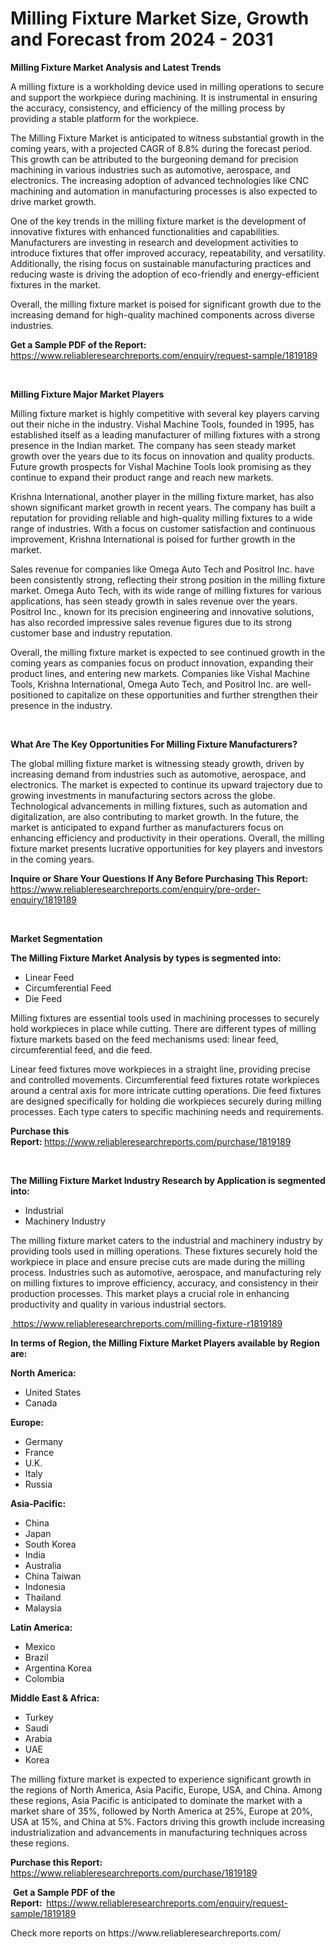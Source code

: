 <p><h1>Milling Fixture Market Size, Growth and Forecast from 2024 - 2031</h1></p><p><strong>Milling Fixture Market Analysis and Latest Trends</strong></p>
<p><p>A milling fixture is a workholding device used in milling operations to secure and support the workpiece during machining. It is instrumental in ensuring the accuracy, consistency, and efficiency of the milling process by providing a stable platform for the workpiece.</p><p>The Milling Fixture Market is anticipated to witness substantial growth in the coming years, with a projected CAGR of 8.8% during the forecast period. This growth can be attributed to the burgeoning demand for precision machining in various industries such as automotive, aerospace, and electronics. The increasing adoption of advanced technologies like CNC machining and automation in manufacturing processes is also expected to drive market growth.</p><p>One of the key trends in the milling fixture market is the development of innovative fixtures with enhanced functionalities and capabilities. Manufacturers are investing in research and development activities to introduce fixtures that offer improved accuracy, repeatability, and versatility. Additionally, the rising focus on sustainable manufacturing practices and reducing waste is driving the adoption of eco-friendly and energy-efficient fixtures in the market.</p><p>Overall, the milling fixture market is poised for significant growth due to the increasing demand for high-quality machined components across diverse industries.</p></p>
<p><strong>Get a Sample PDF of the Report:&nbsp;</strong> <a href="https://www.reliableresearchreports.com/enquiry/request-sample/1819189">https://www.reliableresearchreports.com/enquiry/request-sample/1819189</a></p>
<p>&nbsp;</p>
<p><strong>Milling Fixture Major Market Players</strong></p>
<p><p>Milling fixture market is highly competitive with several key players carving out their niche in the industry. Vishal Machine Tools, founded in 1995, has established itself as a leading manufacturer of milling fixtures with a strong presence in the Indian market. The company has seen steady market growth over the years due to its focus on innovation and quality products. Future growth prospects for Vishal Machine Tools look promising as they continue to expand their product range and reach new markets.</p><p>Krishna International, another player in the milling fixture market, has also shown significant market growth in recent years. The company has built a reputation for providing reliable and high-quality milling fixtures to a wide range of industries. With a focus on customer satisfaction and continuous improvement, Krishna International is poised for further growth in the market.</p><p>Sales revenue for companies like Omega Auto Tech and Positrol Inc. have been consistently strong, reflecting their strong position in the milling fixture market. Omega Auto Tech, with its wide range of milling fixtures for various applications, has seen steady growth in sales revenue over the years. Positrol Inc., known for its precision engineering and innovative solutions, has also recorded impressive sales revenue figures due to its strong customer base and industry reputation.</p><p>Overall, the milling fixture market is expected to see continued growth in the coming years as companies focus on product innovation, expanding their product lines, and entering new markets. Companies like Vishal Machine Tools, Krishna International, Omega Auto Tech, and Positrol Inc. are well-positioned to capitalize on these opportunities and further strengthen their presence in the industry.</p></p>
<p>&nbsp;</p>
<p><strong>What Are The Key Opportunities For Milling Fixture Manufacturers?</strong></p>
<p><p>The global milling fixture market is witnessing steady growth, driven by increasing demand from industries such as automotive, aerospace, and electronics. The market is expected to continue its upward trajectory due to growing investments in manufacturing sectors across the globe. Technological advancements in milling fixtures, such as automation and digitalization, are also contributing to market growth. In the future, the market is anticipated to expand further as manufacturers focus on enhancing efficiency and productivity in their operations. Overall, the milling fixture market presents lucrative opportunities for key players and investors in the coming years.</p></p>
<p><strong>Inquire or Share Your Questions If Any Before Purchasing This Report:</strong> <a href="https://www.reliableresearchreports.com/enquiry/pre-order-enquiry/1819189">https://www.reliableresearchreports.com/enquiry/pre-order-enquiry/1819189</a></p>
<p>&nbsp;</p>
<p><strong>Market Segmentation</strong></p>
<p><strong>The Milling Fixture Market Analysis by types is segmented into:</strong></p>
<p><ul><li>Linear Feed</li><li>Circumferential Feed</li><li>Die Feed</li></ul></p>
<p><p>Milling fixtures are essential tools used in machining processes to securely hold workpieces in place while cutting. There are different types of milling fixture markets based on the feed mechanisms used: linear feed, circumferential feed, and die feed. </p><p>Linear feed fixtures move workpieces in a straight line, providing precise and controlled movements. Circumferential feed fixtures rotate workpieces around a central axis for more intricate cutting operations. Die feed fixtures are designed specifically for holding die workpieces securely during milling processes. Each type caters to specific machining needs and requirements.</p></p>
<p><strong>Purchase this Report:&nbsp;</strong><a href="https://www.reliableresearchreports.com/purchase/1819189">https://www.reliableresearchreports.com/purchase/1819189</a></p>
<p>&nbsp;</p>
<p><strong>The Milling Fixture Market Industry Research by Application is segmented into:</strong></p>
<p><ul><li>Industrial</li><li>Machinery Industry</li></ul></p>
<p><p>The milling fixture market caters to the industrial and machinery industry by providing tools used in milling operations. These fixtures securely hold the workpiece in place and ensure precise cuts are made during the milling process. Industries such as automotive, aerospace, and manufacturing rely on milling fixtures to improve efficiency, accuracy, and consistency in their production processes. This market plays a crucial role in enhancing productivity and quality in various industrial sectors.</p></p>
<p><a href="https://www.reliableresearchreports.com/milling-fixture-r1819189">&nbsp;https://www.reliableresearchreports.com/milling-fixture-r1819189</a></p>
<p><strong>In terms of Region, the Milling Fixture Market Players available by Region are:</strong></p>
<p>
    <p> <strong> North America: </strong>
        <ul>
            <li>United States</li>
            <li>Canada</li>
        </ul>
        </p> 
    <p> <strong> Europe: </strong>
        <ul>
            <li>Germany</li>
            <li>France</li>
            <li>U.K.</li>
            <li>Italy</li>
            <li>Russia</li>
        </ul>
        </p> 
    <p> <strong> Asia-Pacific: </strong>
        <ul>
            <li>China</li>
            <li>Japan</li>
            <li>South Korea</li>
            <li>India</li>
            <li>Australia</li>
            <li>China Taiwan</li>
            <li>Indonesia</li>
            <li>Thailand</li>
            <li>Malaysia</li>
        </ul>
        </p> 
    <p> <strong> Latin America: </strong>
        <ul>
            <li>Mexico</li>
            <li>Brazil</li>
            <li>Argentina Korea</li>
            <li>Colombia</li>
        </ul>
        </p> 
    <p> <strong> Middle East & Africa: </strong>
        <ul>
            <li>Turkey</li>
            <li>Saudi</li>
            <li>Arabia</li>
            <li>UAE</li>
            <li>Korea</li>
        </ul>
    </p>
    </p>
<p><p>The milling fixture market is expected to experience significant growth in the regions of North America, Asia Pacific, Europe, USA, and China. Among these regions, Asia Pacific is anticipated to dominate the market with a market share of 35%, followed by North America at 25%, Europe at 20%, USA at 15%, and China at 5%. Factors driving this growth include increasing industrialization and advancements in manufacturing techniques across these regions.</p></p>
<p><strong>Purchase this Report: </strong><a href="https://www.reliableresearchreports.com/purchase/1819189">https://www.reliableresearchreports.com/purchase/1819189</a></p>
<p>&nbsp;<strong>Get a Sample PDF of the Report:&nbsp;&nbsp;</strong><a href="https://www.reliableresearchreports.com/enquiry/request-sample/1819189">https://www.reliableresearchreports.com/enquiry/request-sample/1819189</a></p>
<p><strong></strong></p>
<p>Check more reports on https://www.reliableresearchreports.com/</p>